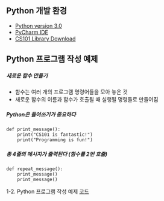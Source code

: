 ## Python 개발 환경
<ul>
  <li><a href="https://www.python.org/downloads/release/python-370">Python version 3.0</a></li>
  <li><a href="https://www.jetbrains.com/pycharm/">PyCharm IDE</a></li>
  <li><a href="http://cs101.kaist.ac.kr/assets/files/cs101_libraries_py35.zip">CS101 Library Download</a></li>
</ul>

## Python 프로그램 작성 예제
<h5>새로운 함수 만들기</h5>
<ul>
    <li>함수는 여러 개의 프로그램 명령어들을 모아 놓은 것</li>
    <li>새로운 함수의 이름과 함수가 호출될 때 실행될 명령들로 만들어짐</li>
</ul>

##### Python은 들여쓰기가 중요하다

``` 
def print_message():
    print("CS101 is fantastic!")
    print("Programming is fun!")
```

##### 총 4줄의 메시지가 출력된다 (함수를 2번 호출)

``` 
def repeat_message():
    print_message() 
    print_message() 
``` 

1-2. Python 프로그램 작성 예제 <a href="https://github.com/2SunE/python_programming/tree/master/ch01">코드</a>
 
